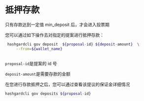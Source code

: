 # 抵押存款
只有存款达到一定值 min_deposit 后，才会进入投票期

您可以通过如下操作去对指定的提案进行抵押存款：
```bash
 hashgardcli gov deposit  ${proposal-id} ${deposit-amount}  \
     --from=${wallet_name} 
    
```


`proposal-id`是提案的 id 号

`deposit-amount`是需要存款的金额


在您进行存款抵押之后，您可以通过查看该提议的保证金详细情况

```bash
hashgardcli gov deposits ${proposal-id}
```

